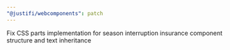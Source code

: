 ```yaml
---
"@justifi/webcomponents": patch
---
```


Fix CSS parts implementation for season interruption insurance component structure and text inheritance